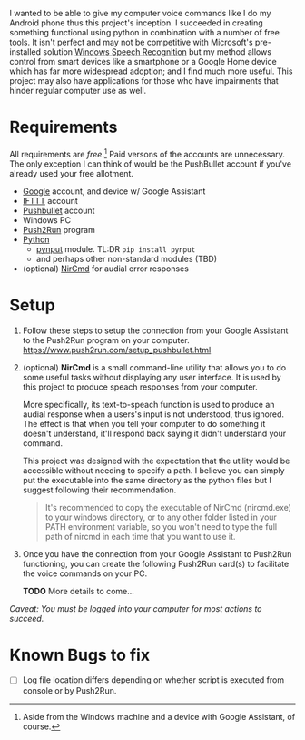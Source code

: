 I wanted to be able to give my computer voice commands like I do my Android phone thus this project's inception.
I succeeded in creating something functional using python in combination with a number of free tools.  It isn't perfect and may not be competitive with Microsoft's pre-installed solution [Windows Speech Recognition](https://support.microsoft.com/en-us/windows/windows-speech-recognition-commands-9d25ef36-994d-f367-a81a-a326160128c7) but my method allows control from smart devices like a smartphone or a Google Home device which has far more widespread adoption; and I find much more useful.  This project may also have applications for those who have impairments that hinder regular computer use as well.

# Requirements
All requirements are *free*.[^1]  Paid versons of the accounts are unnecessary.  The only exception I can think of would be the PushBullet account if you've already used your free allotment.
- [Google](https://www.gmail.com) account, and device w/ Google Assistant
- [IFTTT](https://ifttt.com/) account
- [Pushbullet](https://www.pushbullet.com/) account
- Windows PC
- [Push2Run](https://www.push2run.com/) program
- [Python](https://www.python.org/downloads/)
  - [pynput](https://pypi.org/project/pynput/) module. TL:DR  `pip install pynput`
  - and perhaps other non-standard modules (TBD)
- (optional) [NirCmd](https://www.nirsoft.net/utils/nircmd.html) for audial error responses

# Setup

1. Follow these steps to setup the connection from your Google Assistant to the Push2Run program on your computer.  https://www.push2run.com/setup_pushbullet.html

2. (optional) **NirCmd** is a small command-line utility that allows you to do some useful tasks without displaying any user interface.  It is used by this project to produce speach responses from your computer.

   More specifically, its text-to-speach function is used to produce an audial response when a users's input is not understood, thus ignored.  The effect is that when you tell your computer to do something it doesn't understand, it'll respond back saying it didn't understand your command.

   This project was designed with the expectation that the utility would be accessible without needing to specify a path.  I believe you can simply put the executable into the same directory as the python files but I suggest following their recommendation.
   
   >It's recommended to copy the executable of NirCmd (nircmd.exe) to your windows directory, or to any other folder listed in your PATH environment variable, so you won't need to type the full path of nircmd in each time that you want to use it.


3. Once you have the connection from your Google Assistant to Push2Run functioning, you can create the following Push2Run card(s) to facilitate the voice commands on your PC.

   **TODO**  More details to come...


*Caveat: You must be logged into your computer for most actions to succeed.*

# Known Bugs to fix
- [ ] Log file location differs depending on whether script is executed from console or by Push2Run.

[^1]: Aside from the Windows machine and a device with Google Assistant, of course.
